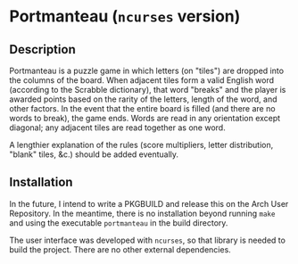 # Portmanteau (```ncurses``` version)

## Description

Portmanteau is a puzzle game in which letters (on "tiles") are dropped into the
columns of the board. When adjacent tiles form a valid English word (according
to the Scrabble dictionary), that word "breaks" and the player is awarded points
based on the rarity of the letters, length of the word, and other factors. In
the event that the entire board is filled (and there are no words to break), the
game ends. Words are read in any orientation except diagonal; any adjacent tiles
are read together as one word.

A lengthier explanation of the rules (score multipliers, letter distribution,
"blank" tiles, &c.) should be added eventually.

## Installation

In the future, I intend to write a PKGBUILD and release this on the Arch User
Repository. In the meantime, there is no installation beyond running ```make```
and using the executable ```portmanteau``` in the build directory.

The user interface was developed with ```ncurses```, so that library is needed
to build the project. There are no other external dependencies.

